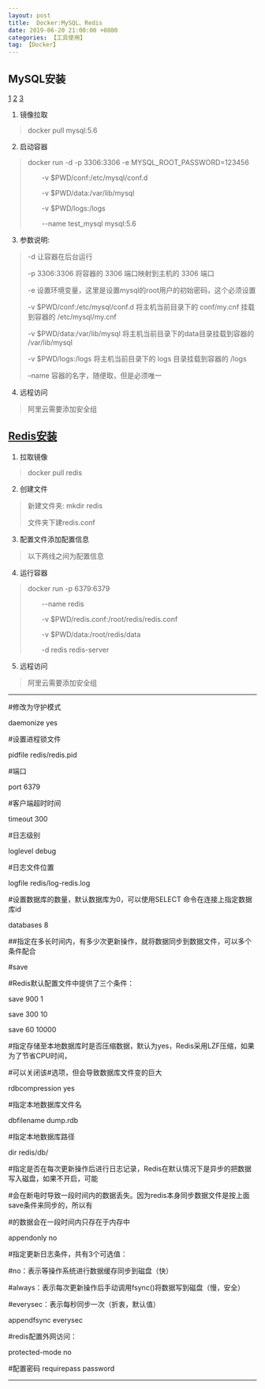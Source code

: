 ```yaml
---
layout: post
title:  Docker:MySQL、Redis
date: 2019-06-20 21:00:00 +0800
categories: 【工具使用】
tag: 【Docker】
---
```


## MySQL安装
[1](https://www.runoob.com/docker/docker-install-redis.html)
[2](https://www.jianshu.com/p/a21be1a99b49)
[3](https://www.cnblogs.com/2016024291-/p/9045548.html)

1. 镜像拉取
> docker pull mysql:5.6 

2. 启动容器
> docker run -d -p 3306:3306 -e MYSQL_ROOT_PASSWORD=123456 
>
> &emsp;&emsp;-v $PWD/conf:/etc/mysql/conf.d 
>
> &emsp;&emsp;-v $PWD/data:/var/lib/mysql 
>
> &emsp;&emsp;-v $PWD/logs:/logs 
>
> &emsp;&emsp;--name test_mysql mysql:5.6

3. 参数说明:
> -d 让容器在后台运行 
> 
> -p 3306:3306 将容器的 3306 端口映射到主机的 3306 端口
> 
> -e 设置环境变量，这里是设置mysql的root用户的初始密码，这个必须设置 
> 
> -v $PWD/conf:/etc/mysql/conf.d 将主机当前目录下的 conf/my.cnf 挂载到容器的 /etc/mysql/my.cnf
> 
> -v $PWD/data:/var/lib/mysql 
将主机当前目录下的data目录挂载到容器的 /var/lib/mysql 
> 
> -v $PWD/logs:/logs 将主机当前目录下的 logs 目录挂载到容器的 /logs
> 
> –name 容器的名字，随便取，但是必须唯一

4. 远程访问
> 阿里云需要添加安全组


## [Redis安装](https://www.runoob.com/docker/docker-install-redis.html)

1. 拉取镜像
> docker pull redis

2. 创建文件
> 新建文件夹: mkdir redis
>
> 文件夹下建redis.conf

3. 配置文件添加配置信息
> 以下两线之间为配置信息

4. 运行容器
> docker run -p 6379:6379 
>
> &emsp;&emsp;--name redis 
>
> &emsp;&emsp;-v $PWD/redis.conf:/root/redis/redis.conf 
>
> &emsp;&emsp;-v $PWD/data:/root/redis/data 
>
> &emsp;&emsp;-d redis redis-server

5. 远程访问
> 阿里云需要添加安全组

----

#修改为守护模式

daemonize yes

#设置进程锁文件

pidfile redis/redis.pid

#端口

port 6379

#客户端超时时间

timeout 300

#日志级别

loglevel debug

#日志文件位置

logfile redis/log-redis.log

#设置数据库的数量，默认数据库为0，可以使用SELECT <dbid>命令在连接上指定数据库id

databases 8

##指定在多长时间内，有多少次更新操作，就将数据同步到数据文件，可以多个条件配合

#save <seconds> <changes>

#Redis默认配置文件中提供了三个条件：

save 900 1

save 300 10

save 60 10000

#指定存储至本地数据库时是否压缩数据，默认为yes，Redis采用LZF压缩，如果为了节省CPU时间，

#可以关闭该#选项，但会导致数据库文件变的巨大

rdbcompression yes

#指定本地数据库文件名

dbfilename dump.rdb

#指定本地数据库路径

dir redis/db/

#指定是否在每次更新操作后进行日志记录，Redis在默认情况下是异步的把数据写入磁盘，如果不开启，可能

#会在断电时导致一段时间内的数据丢失。因为redis本身同步数据文件是按上面save条件来同步的，所以有

#的数据会在一段时间内只存在于内存中

appendonly no

#指定更新日志条件，共有3个可选值：

#no：表示等操作系统进行数据缓存同步到磁盘（快）

#always：表示每次更新操作后手动调用fsync()将数据写到磁盘（慢，安全）

#everysec：表示每秒同步一次（折衷，默认值）

appendfsync everysec

#redis配置外网访问：

protected-mode no

#配置密码
requirepass password


----



